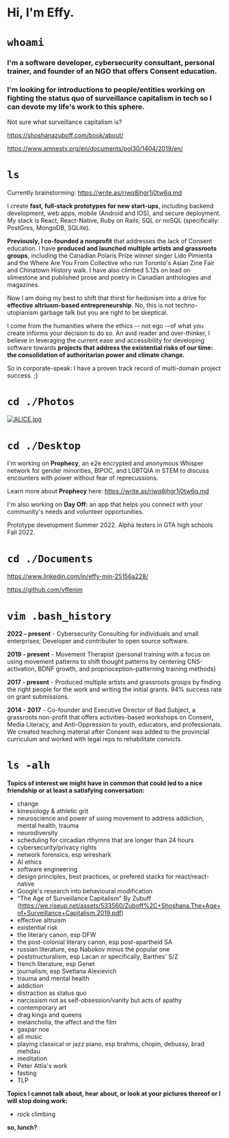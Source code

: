 # Hi, I'm Effy.
 
 
# `whoami`

### I'm a **software developer, cybersecurity consultant, personal trainer, and founder of an NGO that offers Consent education**. 

### I'm looking for **introductions to people/entities working on fighting the status quo of surveillance capitalism** in tech so I can devote my life's work to this sphere.

Not sure what surveillance capitalism is?

https://shoshanazuboff.com/book/about/

https://www.amnesty.org/en/documents/pol30/1404/2019/en/


# `ls` 

Currently brainstorming: https://write.as/riwq8jhgr1j0tw6q.md

I create **fast, full-stack prototypes for new start-ups**, including backend development, web apps, mobile (Android and IOS), and secure deployment. My stack is React, React-Native, Ruby on Rails, SQL or noSQL (specifically: PostGres, MongoDB, SQLite).  

**Previously, I co-founded a nonprofit** that addresses the lack of Consent education. I have **produced and launched multiple artists and grassroots groups**, including the Canadian Polaris Prize winner singer Lido Pimienta and the Where Are You From Collective who run Toronto's Asian Zine Fair and Chinatown History walk. I have also climbed 5.12s on lead on slimestone and published prose and poetry in Canadian anthologies and magazines.

Now I am doing my best to shift that thirst for hedonism into a drive for **effective altriusm-based entrepreneurship**. No, this is not techno-utopianism garbage talk but you are right to be skeptical. 

I come from the humanities where the ethics -- not ego --of what you create informs your decision to do so. An avid reader and over-thinker, I believe in leveraging the current ease and accessibility for developing software towards **projects that address the existential risks of our time: the consolidation of authoritarian power and climate change.**

So in corporate-speak: I have a proven track record of multi-domain project success. ;)


# `cd ./Photos`

[![ALICE.jpg](https://i.postimg.cc/wjW0s868/ALICE.jpg)](https://postimg.cc/v4VWpKg3)


# `cd ./Desktop`

I'm working on **Prophecy**, an e2e encrypted and anonymous Whisper network for gender minorities, BIPOC, and LGBTQIA in STEM to discuss encounters with power without fear of reprecussions. 

Learn more about **Prophecy** here: https://write.as/riwq8jhgr1j0tw6q.md


I'm also working on **Day Off:** an app that helps you connect with your community's needs and volunteer opportunities. 

Prototype development Summer 2022. Alpha testers in GTA high schools Fall 2022.


# `cd ./Documents`

https://www.linkedin.com/in/effy-min-25156a228/

https://github.com/yffenim


# `vim .bash_history`

**2022 - present** - Cybersecurity Consulting for individuals and small enterprises; Developer and contributer to open source software. 

**2019 - present** - Movement Therapist (personal training with a focus on using movement patterns to shift thought patterns by centering CNS-activation, BDNF growth, and proprioception-patterning training methods)

**2017 - present** - Produced multiple artists and grassroots groups by finding the right people for the work and writing the initial grants. 94% success rate on grant submissions.

**2014 - 2017** - Co-founder and Executive Director of Bad Subject, a grassroots non-profit that offers activities-based workshops on Consent, Media Literacy, and Anti-Oppression to youth, educators, and professionals. We created teaching material after Consent was added to the provincial curriculum and worked with legal reps to rehabilitate convicts.


# `ls -alh`

**Topics of interest we might have in common that could led to a nice friendship or at least a satisfying conversation:**
- change
- kinesiology & athletic grit
- neuroscience and power of using movement to address addiction, mental health, trauma
- neurodiversity
- scheduling for circadian rthymns that are longer than 24 hours
- cybersecurity/privacy rights
- network forensics, esp wireshark
- AI ethics
- software engineering
- design principles, best practices, or prefered stacks for react/react-native
- Google's research into behavioural modification
- "The Age of Surveillance Capitalism" By Zubuff (https://we.riseup.net/assets/533560/Zuboff%2C+Shoshana.The+Age+of+Surveillance+Capitalism.2019.pdf)
- effective altruism
- existential risk
- the literary canon, esp DFW
- the post-colonial literary canon, esp post-apartheid SA
- russian literature, esp Nabokov minus the popular one
- poststructuralism, esp Lacan or specifically, Barthes' S/Z
- french literature, esp Genet
- journalism, esp Svetlana Alexievich
- trauma and mental health
- addiction
- distraction as status quo
- narcissism not as self-obsession/vanity but acts of apathy
- contemporary art
- drag kings and queens
- melancholia, the affect and the film
- gaspar noe
- all music
- playing classical or jazz piano, esp brahms, chopin, debussy, brad mehdau
- meditation
- Peter Attia's work
- fasting
- TLP

**Topics I cannot talk about, hear about, or look at your pictures thereof or I will stop doing work:**
- rock climbing

**so, lunch?**
